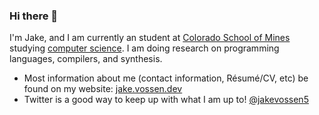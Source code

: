 ### Hi there 👋

<!--
**jakevossen5/jakevossen5** is a ✨ _special_ ✨ repository because its `README.md` (this file) appears on your GitHub profile.

Here are some ideas to get you started:

- 🔭 I’m currently working on ...
- 🌱 I’m currently learning ...
- 👯 I’m looking to collaborate on ...
- 🤔 I’m looking for help with ...
- 💬 Ask me about ...
- 📫 How to reach me: ...
- 😄 Pronouns: ...
- ⚡ Fun fact: ...
-->

I'm Jake, and I am currently an student at [Colorado School of Mines](https://mines.edu) studying [computer science](https://cs.mines.edu). I am doing research on programming languages, compilers, and synthesis.

- Most information about me (contact information, Résumé/CV, etc) be found on my website: [jake.vossen.dev](https://jake.vossen.dev)
- Twitter is a good way to keep up with what I am up to! [@jakevossen5](https://twitter.com/jakevossen5)
